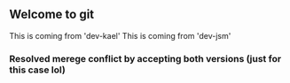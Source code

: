 ## Welcome to git 

This is coming from 'dev-kael' 
This is coming from 'dev-jsm' 

### Resolved merege conflict by accepting both versions (just for this case lol)
